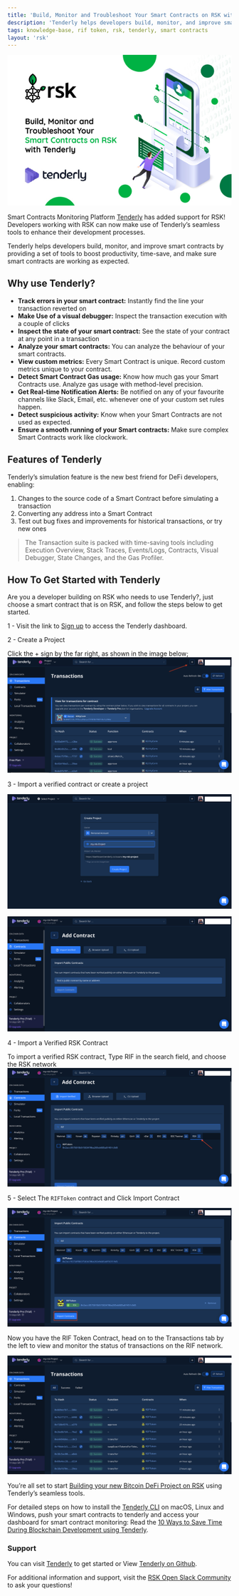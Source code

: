 ```yaml
---
title: 'Build, Monitor and Troubleshoot Your Smart Contracts on RSK with Tenderly'
description: 'Tenderly helps developers build, monitor, and improve smart contracts by providing a set of tools to boost productivity.'
tags: knowledge-base, rif token, rsk, tenderly, smart contracts
layout: 'rsk'
---
```


![RSK-Tenderly-Banner](/assets/img/kb/BuildWithTenderly/tenderly-rsk-banner.jpg)

Smart Contracts Monitoring Platform [Tenderly](https://tenderly.co/) has added support for RSK! Developers working with RSK can now make use of Tenderly’s seamless tools to enhance their development processes.

Tenderly helps developers build, monitor, and improve smart contracts by providing a set of tools to boost productivity, time-save, and make sure smart contracts are working as expected.

## Why use Tenderly?

- **Track errors in your smart contract:**
Instantly find the line your transaction reverted on
- **Make Use of a visual debugger:**
Inspect the transaction execution with a couple of clicks
- **Inspect the state of your smart contract:**
See the state of your contract at any point in a transaction
- **Analyze your smart contracts:**
You can analyze the behaviour of your smart contracts.
- **View custom metrics:**
Every Smart Contract is unique. Record custom metrics unique to your contract.
- **Detect Smart Contract Gas usage:**
Know how much gas your Smart Contracts use. Analyze gas usage with method-level precision.
- **Get Real-time Notification Alerts:**
Be notified on any of your favourite channels like Slack, Email, etc. whenever one of your custom set rules happen.
- **Detect suspicious activity:**
Know when your Smart Contracts are not used as expected.
- **Ensure a smooth running of your Smart contracts:**
Make sure complex Smart Contracts work like clockwork.

## Features of Tenderly

Tenderly’s simulation feature is the new best friend for DeFi developers, enabling:

1. Changes to the source code of a Smart Contract before simulating a transaction
2. Converting any address into a Smart Contract
3. Test out bug fixes and improvements for historical transactions, or try new ones

> The Transaction suite is packed with time-saving tools including Execution Overview, Stack Traces, Events/Logs, Contracts, Visual Debugger, State Changes, and the Gas Profiler.

## How To Get Started with Tenderly

Are you a developer building on RSK who needs to use Tenderly?,  just choose a smart contract that is on RSK, and follow the steps below to get started.

1 - Visit the link to [Sign up](https://dashboard.tenderly.co/register?utm_source=landing_page) to access the Tenderly dashboard.

2 - Create a Project

Click the + sign by the far right, as shown in the image below;
![Create Project - Tenderly](/assets/img/kb/BuildWithTenderly/create-project.png)

3 - Import a verified contract or create a project

![Project Title - Tenderly](/assets/img/kb/BuildWithTenderly/project-title.png)

![Add Contract - Tenderly](/assets/img/kb/BuildWithTenderly/add-contract.png)

4 - Import a Verified RSK Contract

To import a verified RSK contract, Type RIF in the search field, and choose the RSK network
![Add Contract RSK/RIF - Tenderly](/assets/img/kb/BuildWithTenderly/add-contract-rsk-rif-token.png)

5 - Select The `RIFToken` contract and Click Import Contract

![Import RIFToken Contract - Tenderly](/assets/img/kb/BuildWithTenderly/import-verified-rif-contract.png)

Now you have the RIF Token Contract, head on to the Transactions tab by the left to view and monitor the status of transactions on the RIF network.

![Add Contract RSK/RIF - Tenderly](/assets/img/kb/BuildWithTenderly/monitor-rif-token-contracts.png)

You’re all set to start [Building your new Bitcoin DeFi Project on RSK](https://www.rsk.co/openfinance/) using Tenderly’s seamless tools.

For detailed steps on how to install the [Tenderly CLI](https://github.com/Tenderly/tenderly-cli?utm_source=blog&utm_medium=post&utm_campaign=10_ways&utm_content=cli_setup#installation) on macOS, Linux and Windows, push your smart contracts to tenderly and access your dashboard for smart contract monitoring: Read the [10 Ways to Save Time During Blockchain Development using Tenderly](https://blog.tenderly.co/10-ways-to-save-time-during-blockchain-development-by-using-tenderly/).

### Support

You can visit [Tenderly](https://dashboard.tenderly.co/register?utm_source=landing_page) to get started or View [Tenderly on Github](https://github.com/Tenderly).

For additional information and support, visit the [RSK Open Slack Community](https://developers.rsk.co/slack) to ask your questions!





